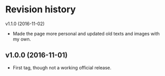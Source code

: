 Revision history
=======================================

v1.1.0 (2016-11-02)

* Made the page more personal and updated old texts and images with my own.

v1.0.0 (2016-11-01)
---------------------------------------

* First tag, though not a working official release.